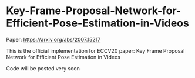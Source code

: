 # Key-Frame-Proposal-Network-for-Efficient-Pose-Estimation-in-Videos

Paper: https://arxiv.org/abs/2007.15217

This is the official implementation for ECCV20 paper: Key Frame Proposal Network for Efficient Pose Estimation in Videos

Code will be posted very soon
